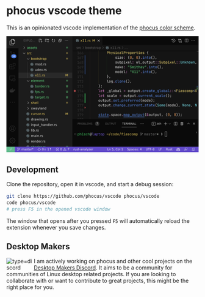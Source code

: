 # phocus vscode theme
This is an opinionated vscode implementation of the [phocus color scheme](https://phocus.github.io/).

![screenshot](assets/screenshot.png)

## Development
Clone the repository, open it in vscode, and start a debug session:
```bash
git clone https://github.com/phocus/vscode phocus/vscode
code phocus/vscode
# press F5 in the opened vscode window
```
The window that opens after you pressed `F5` will automatically reload the extension whenever you save changes.

## Desktop Makers

<a href="https://discord.gg/RqKTeA4uxW" title="Desktop Makers Discord"><img align="left" width="72" alt="type=discord" src="https://user-images.githubusercontent.com/1282767/161089772-d7ad28bf-76eb-4951-b0f0-985afd5ea57a.png"></a>

I am actively working on phocus and other cool projects on the [Desktop Makers Discord](https://discord.gg/RqKTeA4uxW). It aims to be a community for communities of Linux desktop related projects. If you are looking to collaborate with or want to contribute to great projects, this might be the right place for you.